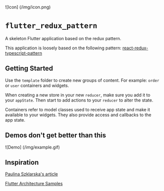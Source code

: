 ![Icon]
(/img/icon.png)

# `flutter_redux_pattern`

A skeleton Flutter application based on the redux pattern.

This application is loosely based on the following pattern:
[react-redux-typescript-pattern](https://github.com/karlvr/react-redux-typescript-pattern)

## Getting Started

Use the `template` folder to create new groups of content. For example: `order` or `user` containers and widgets.

When creating a new store in your new `reducer`, make sure you add it to your `appState`. Then start to add actions to your `reducer` to alter the state.

Containers refer to model classes used to receive app state and make it available to your widgets. They also provide access and callbacks to the app state.

## Demos don't get better than this
![Demo]
(/img/example.gif)


## Inspiration
[Paulina Szklarska's article](https://hackernoon.com/flutter-redux-how-to-make-shopping-list-app-1cd315e79b65)

[Flutter Architecture Samples](https://github.com/brianegan/flutter_architecture_samples)